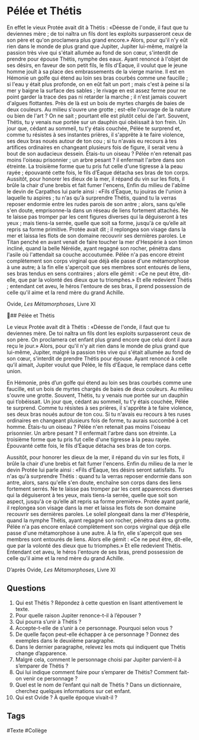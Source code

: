 # Pélée et Thétis

En effet le vieux Protée avait dit à Thétis : «Déesse de l'onde, il faut que tu deviennes mère ; de toi naîtra un fils dont les exploits surpasseront ceux de son père et qu'on proclamera plus grand encore.» Alors, pour qu'il n'y eût rien dans le monde de plus grand que Jupiter, Jupiter lui-même, malgré la passion très vive qui s'était allumée au fond de son cœur, s'interdit de prendre pour épouse Thétis, nymphe des eaux. Ayant renoncé à l'objet de ses désirs, en faveur de son petit fils, le fils d'Éaque, il voulut que le jeune homme jouît à sa place des embrassements de la vierge marine. Il est en Hémonie un golfe qui étend au loin ses bras courbés comme une faucille ; si l'eau y était plus profonde, on en eût fait un port ; mais c'est à peine si la mer y baigne la surface des sables ; le rivage en est assez ferme pour ne point garder la trace des pas ni retarder la marche ; il n'est jamais couvert d'algues flottantes. Près de là est un bois de myrtes chargés de baies de deux couleurs. Au milieu s'ouvre une grotte ; est-elle l'ouvrage de la nature ou bien de l'art ? On ne sait ; pourtant elle est plutôt celui de l'art. Souvent, Thétis, tu y venais nue portée sur un dauphin qui obéissait à ton frein. Un jour que, cédant au sommeil, tu t'y étais couchée, Pélée te surprend et, comme tu résistes à ses instantes prières, il s'apprête à te faire violence, ses deux bras noués autour de ton cou ; si tu n'avais eu recours à tes artifices ordinaires en changeant plusieurs fois de figure, il serait venu à bout de son audacieux dessein. Étais-tu un oiseau ? Pélée n'en retenait pas moins l'oiseau prisonnier ; un arbre pesant ? il enfermait l'arbre dans son étreinte. La troisième forme que tu pris fut celle d'une tigresse à la peau rayée ; épouvanté cette fois, le fils d’Éaque détacha ses bras de ton corps.
Aussitôt, pour honorer les dieux de la mer, il répand du vin sur les flots, il brûle la chair d'une brebis et fait fumer l'encens, Enfin du milieu de l'abîme le devin de Carpathos lui parle ainsi : «Fils d’Éaque, tu jouiras de l'union à laquelle tu aspires ; tu n'as qu'à surprendre Thétis, quand tu la verras reposer endormie entre les rudes parois de son antre ; alors, sans qu'elle s'en doute, emprisonne-la dans un réseau de liens fortement attachés. Ne te laisse pas tromper par les cent figures diverses qui la déguiseront à tes yeux ; mais tiens-la serrée, quelle que soit sa forme, jusqu'à ce qu’elle ait repris sa forme primitive. Protée avait dit ; il replongea son visage dans la mer et laissa les flots de son domaine recouvrir ses dernières paroles. Le Titan penché en avant venait de faire toucher la mer d'Hespérie à son timon incliné, quand la belle Néréide, ayant regagné son rocher, pénétra dans l'asile où l'attendait sa couche accoutumée. Pélée n'a pas encore étreint complètement son corps virginal que déjà elle passe d'une métamorphose à une autre; à la fin elle s'aperçoit que ses membres sont entourés de liens, ses bras tendus en sens contraires ; alors elle gémit : «Ce ne peut être, dit-elle, que par la volonté des dieux que tu triomphes.» Et elle redevient Thétis ; entendant cet aveu, le héros l'entoure de ses bras, il prend possession de celle qu'il aime et la rend mère du grand Achille.

Ovide, *Les Métamorphoses*, Livre XI

## Pélée et Thétis

Le vieux Protée avait dit à Thétis : «Déesse de l'onde, il faut que tu deviennes mère. De toi naîtra un fils dont les exploits surpasseront ceux de son père. On proclamera cet enfant plus grand encore que celui dont il aura reçu le jour.» Alors, pour qu'il n'y ait rien dans le monde de plus grand que lui-même, Jupiter, malgré la passion très vive qui s'était allumée au fond de son cœur, s'interdit de prendre Thétis pour épouse. Ayant renoncé à celle qu’il aimait, Jupiter voulut que Pélée, le fils d'Éaque, le remplace dans cette union.

En Hémonie, près d’un golfe qui étend au loin ses bras courbés comme une faucille, est un bois de myrtes chargés de baies de deux couleurs. Au milieu s'ouvre une grotte. Souvent, Thétis, tu y venais nue portée sur un dauphin qui t’obéissait. Un jour que, cédant au sommeil, tu t'y étais couchée, Pélée te surprend. Comme tu résistes à ses prières, il s'apprête à te faire violence, ses deux bras noués autour de ton cou. Si tu n'avais eu recours à tes ruses ordinaires en changeant plusieurs fois de forme, tu aurais succombé à cet homme. Étais-tu un oiseau ? Pélée n'en retenait pas moins l'oiseau prisonnier. Un arbre pesant ? Il enfermait l'arbre dans son étreinte. La troisième forme que tu pris fut celle d'une tigresse à la peau rayée. Épouvanté cette fois, le fils d’Éaque détacha ses bras de ton corps.

Aussitôt, pour honorer les dieux de la mer, il répand du vin sur les flots, il brûle la chair d'une brebis et fait fumer l'encens. Enfin du milieu de la mer le devin Protée lui parle ainsi : «Fils d’Éaque, tes désirs seront satisfaits. Tu n'as qu'à surprendre Thétis : quand tu la verras reposer endormie dans son antre, alors, sans qu'elle s'en doute, enchaîne son corps dans des liens fortement serrés. Ne te laisse pas tromper par les cent apparences diverses qui la déguiseront à tes yeux, mais tiens-la serrée, quelle que soit son aspect, jusqu'à ce qu’elle ait repris sa forme première». Protée ayant parlé, il replongea son visage dans la mer et laissa les flots de son domaine recouvrir ses dernières paroles. Le soleil plongeait dans la mer d'Hespérie, quand la nymphe Thétis, ayant regagné son rocher, pénétra dans sa grotte. Pélée n'a pas encore enlacé complètement son corps virginal que déjà elle passe d'une métamorphose à une autre. À la fin, elle s'aperçoit que ses membres sont entourés de liens. Alors elle gémit : «Ce ne peut être, dit-elle, que par la volonté des dieux que tu triomphes.» Et elle redevient Thétis. Entendant cet aveu, le héros l'entoure de ses bras, prend possession de celle qu'il aime et la rend mère du grand Achille.

D’après Ovide, *Les Métamorphoses*, Livre XI

## Questions

1. Qui est Thétis ? Répondez à cette question en lisant attentivement le texte.
2. Pour quelle raison Jupiter renonce-t-il à l’épouser ?
3. Qui pourra s’unir à Thétis ?
4. Accepte-t-elle de s’unir à ce personnage. Pourquoi selon vous ?
5. De quelle façon peut-elle échapper à ce personnage ? Donnez des exemples dans le deuxième paragraphe.
6. Dans le dernier paragraphe, relevez les mots qui indiquent que Thétis change d’apparence.
7. Malgré cela, comment le personnage choisi par Jupiter parvient-il à s’emparer de Thétis ?
8. Qui lui indique comment faire pour s’emparer de Thétis? Comment fait-on venir ce personnage ?
9. Quel est le nom de l’enfant qui naît de Thétis ? Dans un dictionnaire, cherchez quelques informations sur cet enfant.
10. Qui est Ovide ? À quelle époque vivait-il ?

## Tags

#Texte #Collège 
